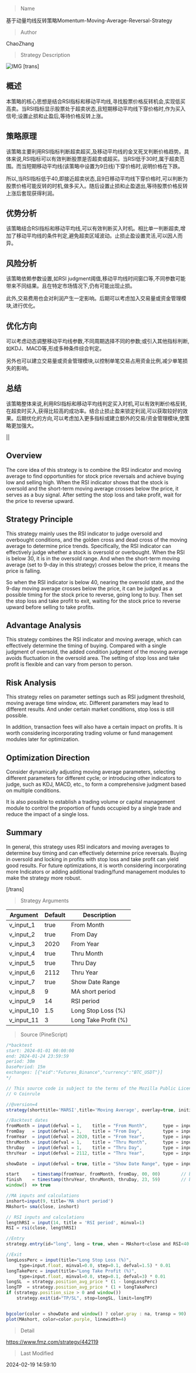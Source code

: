 
> Name

基于动量均线反转策略Momentum-Moving-Average-Reversal-Strategy

> Author

ChaoZhang

> Strategy Description

![IMG](https://www.fmz.com/upload/asset/ab45fa9c2b8da6043e.png)
[trans]

## 概述

本策略的核心思想是结合RSI指标和移动平均线,寻找股票价格反转机会,实现低买高卖。当RSI指标显示股票处于超卖状态,且短期移动平均线下穿价格时,作为买入信号;设置止损和止盈后,等待价格反转上涨。

## 策略原理  

该策略主要利用RSI指标判断超卖超买,及移动平均线的金叉死叉判断价格趋势。具体来说,RSI指标可以有效判断股票是否超卖或超买。当RSI低于30时,属于超卖范围。而当短期移动平均线(该策略中设置为9日线)下穿价格时,说明价格在下跌。  


所以,当RSI指标低于40,即接近超卖状态,且9日移动平均线下穿价格时,可以判断为股票价格可能反转的时机,做多买入。随后设置止损和止盈退出,等待股票价格反转上涨后套现获得利润。

## 优势分析

该策略结合RSI指标和移动平均线,可以有效判断买入时机。相比单一判断超卖,增加了移动平均线的条件判定,避免超卖区域波动。止损止盈设置灵活,可以因人而异。

## 风险分析  

该策略依赖参数设置,如RSI judgment阈值,移动平均线时间窗口等,不同参数可能带来不同结果。且在特定市场情况下,仍有可能出现止损。

此外,交易费用也会对利润产生一定影响。后期可以考虑加入交易量或资金管理模块,进行优化。

## 优化方向  

可以考虑动态调整移动平均线参数,不同周期选择不同的参数;或引入其他指标判断,如KDJ、MACD等,形成多种条件综合判定。

另外也可以建立交易量或资金管理模块,以控制单笔交易占用资金比例,减少单笔损失的影响。

## 总结

该策略整体来说,利用RSI指标和移动平均线判定买入时机,可以有效判断价格反转,在超卖时买入,获得比较高的成功率。结合止损止盈来锁定利润,可以获取较好的效果。后期优化的方向,可以考虑加入更多指标或建立额外的交易/资金管理模块,使策略更加强大。

||

## Overview

The core idea of this strategy is to combine the RSI indicator and moving average to find opportunities for stock price reversals and achieve buying low and selling high. When the RSI indicator shows that the stock is oversold and the short-term moving average crosses below the price, it serves as a buy signal. After setting the stop loss and take profit, wait for the price to reverse upward.

## Strategy Principle

This strategy mainly uses the RSI indicator to judge oversold and overbought conditions, and the golden cross and dead cross of the moving average to determine price trends. Specifically, the RSI indicator can effectively judge whether a stock is oversold or overbought. When the RSI is below 30, it is in the oversold range. And when the short-term moving average (set to 9-day in this strategy) crosses below the price, it means the price is falling.

So when the RSI indicator is below 40, nearing the oversold state, and the 9-day moving average crosses below the price, it can be judged as a possible timing for the stock price to reverse, going long to buy. Then set the stop loss and take profit to exit, waiting for the stock price to reverse upward before selling to take profits.  

## Advantage Analysis

This strategy combines the RSI indicator and moving average, which can effectively determine the timing of buying. Compared with a single judgment of oversold, the added condition judgment of the moving average avoids fluctuation in the oversold area. The setting of stop loss and take profit is flexible and can vary from person to person.

## Risk Analysis

This strategy relies on parameter settings such as RSI judgment threshold, moving average time window, etc. Different parameters may lead to different results. And under certain market conditions, stop loss is still possible. 

In addition, transaction fees will also have a certain impact on profits. It is worth considering incorporating trading volume or fund management modules later for optimization.  

## Optimization Direction

Consider dynamically adjusting moving average parameters, selecting different parameters for different cycle; or introducing other indicators to judge, such as KDJ, MACD, etc., to form a comprehensive judgment based on multiple conditions.

It is also possible to establish a trading volume or capital management module to control the proportion of funds occupied by a single trade and reduce the impact of a single loss.


## Summary  

In general, this strategy uses RSI indicators and moving averages to determine buy timing and can effectively determine price reversals. Buying in oversold and locking in profits with stop loss and take profit can yield good results. For future optimizations, it is worth considering incorporating more Indicators or adding additional trading/fund management modules to make the strategy more robust.

[/trans]

> Strategy Arguments



|Argument|Default|Description|
|----|----|----|
|v_input_1|true|From Month|
|v_input_2|true|From Day|
|v_input_3|2020|From Year|
|v_input_4|true|Thru Month|
|v_input_5|true|Thru Day|
|v_input_6|2112|Thru Year|
|v_input_7|true|Show Date Range|
|v_input_8|9|MA short period|
|v_input_9|14|RSI period|
|v_input_10|1.5|Long Stop Loss (%)|
|v_input_11|3|Long Take Profit (%)|


> Source (PineScript)

``` javascript
/*backtest
start: 2024-01-01 00:00:00
end: 2024-01-24 23:59:59
period: 30m
basePeriod: 15m
exchanges: [{"eid":"Futures_Binance","currency":"BTC_USDT"}]
*/

// This source code is subject to the terms of the Mozilla Public License 2.0 at https://mozilla.org/MPL/2.0/
// © Coinrule

//@version=4
strategy(shorttitle='MARSI',title='Moving Average', overlay=true, initial_capital=1000,  default_qty_type = strategy.percent_of_equity, default_qty_value = 100)

//Backtest dates
fromMonth = input(defval = 1,    title = "From Month",      type = input.integer, minval = 1, maxval = 12)
fromDay   = input(defval = 1,    title = "From Day",        type = input.integer, minval = 1, maxval = 31)
fromYear  = input(defval = 2020, title = "From Year",       type = input.integer, minval = 1970)
thruMonth = input(defval = 1,    title = "Thru Month",      type = input.integer, minval = 1, maxval = 12)
thruDay   = input(defval = 1,    title = "Thru Day",        type = input.integer, minval = 1, maxval = 31)
thruYear  = input(defval = 2112, title = "Thru Year",       type = input.integer, minval = 1970)

showDate  = input(defval = true, title = "Show Date Range", type = input.bool)

start     = timestamp(fromYear, fromMonth, fromDay, 00, 00)        // backtest start window
finish    = timestamp(thruYear, thruMonth, thruDay, 23, 59)        // backtest finish window
window()  => true

//MA inputs and calculations
inshort=input(9, title='MA short period')
MAshort= sma(close, inshort)

// RSI inputs and calculations
lengthRSI = input(14, title = 'RSI period', minval=1)
RSI = rsi(close, lengthRSI)

//Entry 
strategy.entry(id="long", long = true, when = MAshort<close and RSI<40 and window())

//Exit
longLossPerc = input(title="Long Stop Loss (%)",
     type=input.float, minval=0.0, step=0.1, defval=1.5) * 0.01
longTakePerc = input(title="Long Take Profit (%)",
     type=input.float, minval=0.0, step=0.1, defval=3) * 0.01
longSL  = strategy.position_avg_price * (1 - longLossPerc)
longTP  = strategy.position_avg_price * (1 + longTakePerc)
if (strategy.position_size > 0 and window())
    strategy.exit(id="TP/SL", stop=longSL, limit=longTP)


bgcolor(color = showDate and window() ? color.gray : na, transp = 90)  
plot(MAshort, color=color.purple, linewidth=4)


```

> Detail

https://www.fmz.com/strategy/442119

> Last Modified

2024-02-19 14:59:10
